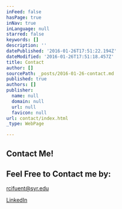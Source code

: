 ```yaml
---
inFeed: false
hasPage: true
inNav: true
inLanguage: null
starred: false
keywords: []
description: ''
datePublished: '2016-01-26T17:51:22.194Z'
dateModified: '2016-01-26T17:51:18.457Z'
title: Contact
author: []
sourcePath: _posts/2016-01-26-contact.md
published: true
authors: []
publisher:
  name: null
  domain: null
  url: null
  favicon: null
url: contact/index.html
_type: WebPage

---
```

## Contact Me!

## Feel Free to Contact me by: 

rcifuent@syr.edu

[LinkedIn][0]

[0]: https://www.linkedin.com/in/rafacifuentes